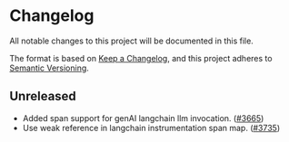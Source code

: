 # Changelog

All notable changes to this project will be documented in this file.

The format is based on [Keep a Changelog](https://keepachangelog.com/en/1.0.0/),
and this project adheres to [Semantic Versioning](https://semver.org/spec/v2.0.0.html).

## Unreleased

- Added span support for genAI langchain llm invocation.
  ([#3665](https://github.com/open-telemetry/opentelemetry-python-contrib/pull/3665))
- Use weak reference in langchain instrumentation span map.
  ([#3735](https://github.com/open-telemetry/opentelemetry-python-contrib/pull/3735))
